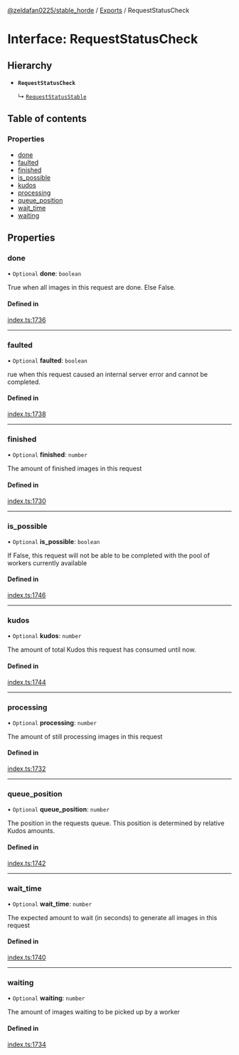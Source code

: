 [@zeldafan0225/stable_horde](../README.md) / [Exports](../modules.md) / RequestStatusCheck

# Interface: RequestStatusCheck

## Hierarchy

- **`RequestStatusCheck`**

  ↳ [`RequestStatusStable`](RequestStatusStable.md)

## Table of contents

### Properties

- [done](RequestStatusCheck.md#done)
- [faulted](RequestStatusCheck.md#faulted)
- [finished](RequestStatusCheck.md#finished)
- [is\_possible](RequestStatusCheck.md#is_possible)
- [kudos](RequestStatusCheck.md#kudos)
- [processing](RequestStatusCheck.md#processing)
- [queue\_position](RequestStatusCheck.md#queue_position)
- [wait\_time](RequestStatusCheck.md#wait_time)
- [waiting](RequestStatusCheck.md#waiting)

## Properties

### done

• `Optional` **done**: `boolean`

True when all images in this request are done. Else False.

#### Defined in

[index.ts:1736](https://github.com/ZeldaFan0225/stable_horde/blob/3b7418e/index.ts#L1736)

___

### faulted

• `Optional` **faulted**: `boolean`

rue when this request caused an internal server error and cannot be completed.

#### Defined in

[index.ts:1738](https://github.com/ZeldaFan0225/stable_horde/blob/3b7418e/index.ts#L1738)

___

### finished

• `Optional` **finished**: `number`

The amount of finished images in this request

#### Defined in

[index.ts:1730](https://github.com/ZeldaFan0225/stable_horde/blob/3b7418e/index.ts#L1730)

___

### is\_possible

• `Optional` **is\_possible**: `boolean`

If False, this request will not be able to be completed with the pool of workers currently available

#### Defined in

[index.ts:1746](https://github.com/ZeldaFan0225/stable_horde/blob/3b7418e/index.ts#L1746)

___

### kudos

• `Optional` **kudos**: `number`

The amount of total Kudos this request has consumed until now.

#### Defined in

[index.ts:1744](https://github.com/ZeldaFan0225/stable_horde/blob/3b7418e/index.ts#L1744)

___

### processing

• `Optional` **processing**: `number`

The amount of still processing images in this request

#### Defined in

[index.ts:1732](https://github.com/ZeldaFan0225/stable_horde/blob/3b7418e/index.ts#L1732)

___

### queue\_position

• `Optional` **queue\_position**: `number`

The position in the requests queue. This position is determined by relative Kudos amounts.

#### Defined in

[index.ts:1742](https://github.com/ZeldaFan0225/stable_horde/blob/3b7418e/index.ts#L1742)

___

### wait\_time

• `Optional` **wait\_time**: `number`

The expected amount to wait (in seconds) to generate all images in this request

#### Defined in

[index.ts:1740](https://github.com/ZeldaFan0225/stable_horde/blob/3b7418e/index.ts#L1740)

___

### waiting

• `Optional` **waiting**: `number`

The amount of images waiting to be picked up by a worker

#### Defined in

[index.ts:1734](https://github.com/ZeldaFan0225/stable_horde/blob/3b7418e/index.ts#L1734)
